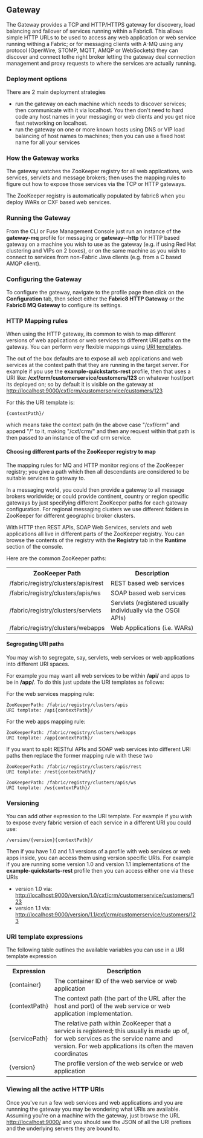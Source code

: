 ## Gateway

The Gateway provides a TCP and HTTP/HTTPS gateway for discovery, load balancing and failover of services running within a Fabric8. This allows simple HTTP URLs to be used to access any web application or web service running withing a Fabric; or for messaging clients with A-MQ using any protocol (OpenWire, STOMP, MQTT, AMQP or WebSockets) they can discover and connect tothe right broker letting the gateway deal connection management and proxy requests to where the services are actually running.

### Deployment options

There are 2 main deployment strategies

* run the gateway on each machine which needs to discover services; then communicate with it via localhost. You then don't need to hard code any host names in your messaging or web clients and you get nice fast networking on localhost.
* run the gateway on one or more known hosts using DNS or VIP load balancing of host names to machines; then you can use a fixed host name for all your services

### How the Gateway works

The gateway watches the ZooKeeper registry for all web applications, web services, servlets and message brokers; then uses the mapping rules to figure out how to expose those services via the TCP or HTTP gateways.

The ZooKeeper registry is automatically populated by fabric8 when you deploy WARs or CXF based web services.

### Running the Gateway

From the CLI or Fuse Management Console just run an instance of the **gateway-mq** profile for messaging or **gateway--http** for HTTP based gateway on a machine you wish to use as the gateway (e.g. if using Red Hat clustering and VIPs on 2 boxes), or on the same machine as you wish to connect to services from non-Fabric Java clients (e.g. from a C based AMQP client).

### Configuring the Gateway

To configure the gateway, navigate to the profile page then click on the **Configuration** tab, then select either the **Fabric8 HTTP Gateway** or the **Fabric8 MQ Gateway** to configure its settings.

### HTTP Mapping rules

When using the HTTP gateway, its common to wish to map different versions of web applications or web services to different URI paths on the gateway. You can perform very flexible mappings using [URI templates](http://en.wikipedia.org/wiki/URL_Template).

The out of the box defaults are to expose all web applications and web services at the context path that they are running in the target server. For example if you use the **example-quickstarts-rest** profile, then that uses a URI like: **/cxf/crm/customerservice/customers/123** on whatever host/port its deployed on; so by default it is visible on the gateway at [http://localhost:9000/cxf/crm/customerservice/customers/123](http://localhost:9000/cxf/crm/customerservice/customers/123)

For this the URI template is:

    {contextPath}/

which means take the context path (in the above case "/cxf/crm" and append "/" to it, making "/cxf/crm/" and then any request within that path is then passed to an instance of the cxf crm service.

#### Choosing different parts of the ZooKeeper registry to map

The mapping rules for MQ and HTTP monitor regions of the ZooKeeper registry; you give a path which then all descendants are considered to be suitable services to gateway to.

In a messaging world, you could then provide a gateway to all message brokers worldwide; or could provide continent, country or region specific gateways by just specifying different ZooKeeper paths for each gateway configuration. For regional messaging clusters we use different folders in ZooKeeper for different geographic broker clusters.

With HTTP then REST APIs, SOAP Web Services, servlets and web applications all live in different parts of the ZooKeeper registry. You can browse the contents of the registry with the **Registry** tab in the **Runtime** section of the console.

Here are the common ZooKeeper paths:

<table class="table table-striped">
<tr>
<th>ZooKeeper Path</th>
<th>Description</th>
</tr>
<tr>
<td>/fabric/registry/clusters/apis/rest</td>
<td>REST based web services</td>
</tr>
<tr>
<td>/fabric/registry/clusters/apis/ws</td>
<td>SOAP based web services</td>
</tr>
<tr>
<td>/fabric/registry/clusters/servlets</td>
<td>Servlets (registered usually individually via the OSGI APIs)</td>
</tr>
<tr>
<td>/fabric/registry/clusters/webapps</td>
<td>Web Applications (i.e. WARs)</td>
</tr>
</table>

#### Segregating URI paths

You may wish to segregate, say, servlets, web services or web applications into different URI spaces.

For example you may want all web services to be within **/api/** and apps to be in **/app/**. To do this just update the URI templates as follows:

For the web services mapping rule:

    ZooKeeperPath: /fabric/registry/clusters/apis
    URI template: /api{contextPath}/

For the web apps mapping rule:

    ZooKeeperPath: /fabric/registry/clusters/webapps
    URI template: /app{contextPath}/

If you want to split RESTful APIs and SOAP web services into different URI paths then replace the former mapping rule with these two

    ZooKeeperPath: /fabric/registry/clusters/apis/rest
    URI template: /rest{contextPath}/

    ZooKeeperPath: /fabric/registry/clusters/apis/ws
    URI template: /ws{contextPath}/

### Versioning

You can add other expression to the URI template. For example if you wish to expose every fabric version of each service in a different URI you could use:

    /version/{version}{contextPath}/

Then if you have 1.0 and 1.1 versions of a profile with web services or web apps inside, you can access them using version specific URIs. For example if you are running some version 1.0 and version 1.1 implementations of the **example-quickstarts-rest** profile then you can access either one via these URIs

* version 1.0 via: [http://localhost:9000/version/1.0/cxf/crm/customerservice/customers/123](http://localhost:9000/version/1.0/cxf/crm/customerservice/customers/123)
* version 1.1 via: [http://localhost:9000/version/1.1/cxf/crm/customerservice/customers/123](http://localhost:9000/version/1.1/cxf/crm/customerservice/customers/123)

### URI template expressions

The following table outlines the available variables you can use in a URI template expression


<table class="table table-striped">
<tr>
<th>Expression</th>
<th>Description</th>
</tr>
<tr>
<td>{container}</td>
<td>The container ID of the web service or web application</td>
</tr>
<tr>
<tr>
<td>{contextPath}</td>
<td>The context path (the part of the URL after the host and port) of the web service or web application implementation.</td>
</tr>
<tr>
<td>{servicePath}</td>
<td>The relative path within ZooKeeper that a service is registered; this usually is made up of, for web services as the service name and version. For web applications its often the maven coordinates</td>
</tr>
<tr>
<td>{version}</td>
<td>The profile version of the web service or web application</td>
</tr>

</table>

### Viewing all the active HTTP URIs

Once you've run a few web services and web applications and you are runnning the gateway you may be wondering what URIs are available. Assuming you're on a machine with the gateway, just browse the URL [http://localhost:9000/]([http://localhost:9000/) and you should see the JSON of all the URI prefixes and the underlying servers they are bound to.